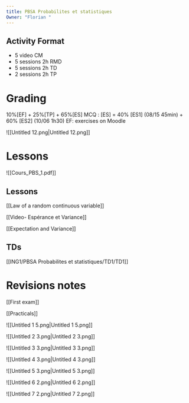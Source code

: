 ```yaml
---
title: PBSA Probabilites et statistiques
Owner: "Florian "
---
```

## Activity Format
- 5 video CM
- 5 sessions 2h RMD
- 5 sessions 2h TD
- 2 sessions 2h TP
  
# Grading
10%[EF] + 25%[TP] + 65%[ES]
MCQ : [ES] = 40% [ES1] (08/15 45min) + 60% [ES2] (10/06 1h30)
EF: exercises on Moodle
  
![[Untitled 12.png|Untitled 12.png]]

# Lessons
![[Cours_PBS_1.pdf]]

## Lessons
[[Law of a random continuous variable]]

[[Video- Espérance et Variance]]

[[Expectation and Variance]]

## TDs
[[ING1/PBSA Probabilites et statistiques/TD1/TD1]]

# Revisions notes
[[First exam]]

  
[[Practicals]]

  
![[Untitled 1 5.png|Untitled 1 5.png]]

![[Untitled 2 3.png|Untitled 2 3.png]]

![[Untitled 3 3.png|Untitled 3 3.png]]

![[Untitled 4 3.png|Untitled 4 3.png]]

![[Untitled 5 3.png|Untitled 5 3.png]]

![[Untitled 6 2.png|Untitled 6 2.png]]

![[Untitled 7 2.png|Untitled 7 2.png]]

